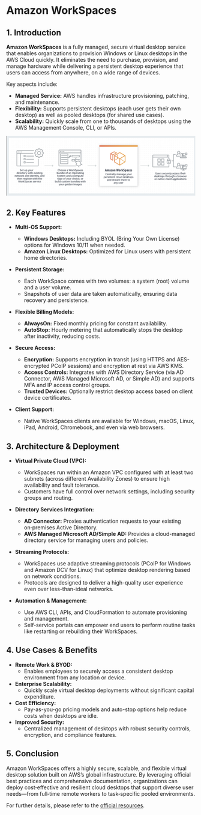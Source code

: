 # Amazon WorkSpaces

## 1. Introduction

**Amazon WorkSpaces** is a fully managed, secure virtual desktop service that enables organizations to provision Windows or Linux desktops in the AWS Cloud quickly. It eliminates the need to purchase, provision, and manage hardware while delivering a persistent desktop experience that users can access from anywhere, on a wide range of devices.

Key aspects include:

- **Managed Service:** AWS handles infrastructure provisioning, patching, and maintenance.
- **Flexibility:** Supports persistent desktops (each user gets their own desktop) as well as pooled desktops (for shared use cases).
- **Scalability:** Quickly scale from one to thousands of desktops using the AWS Management Console, CLI, or APIs.

![workspaces](./_assets/workspaces.png)

## 2. Key Features

- **Multi-OS Support:**
    - **Windows Desktops:** Including BYOL (Bring Your Own License) options for Windows 10/11 when needed.
    - **Amazon Linux Desktops:** Optimized for Linux users with persistent home directories.

- **Persistent Storage:**
    - Each WorkSpace comes with two volumes: a system (root) volume and a user volume.
    - Snapshots of user data are taken automatically, ensuring data recovery and persistence.

- **Flexible Billing Models:**    
    - **AlwaysOn:** Fixed monthly pricing for constant availability.
    - **AutoStop:** Hourly metering that automatically stops the desktop after inactivity, reducing costs.

- **Secure Access:**    
    - **Encryption:** Supports encryption in transit (using HTTPS and AES-encrypted PCoIP sessions) and encryption at rest via AWS KMS.
    - **Access Controls:** Integrates with AWS Directory Service (via AD Connector, AWS Managed Microsoft AD, or Simple AD) and supports MFA and IP access control groups.
    - **Trusted Devices:** Optionally restrict desktop access based on client device certificates.

- **Client Support:**    
    - Native WorkSpaces clients are available for Windows, macOS, Linux, iPad, Android, Chromebook, and even via web browsers.

## 3. Architecture & Deployment

- **Virtual Private Cloud (VPC):**
    - WorkSpaces run within an Amazon VPC configured with at least two subnets (across different Availability Zones) to ensure high availability and fault tolerance.
    - Customers have full control over network settings, including security groups and routing.

- **Directory Services Integration:**
    - **AD Connector:** Proxies authentication requests to your existing on‑premises Active Directory.
    - **AWS Managed Microsoft AD/Simple AD:** Provides a cloud-managed directory service for managing users and policies.

- **Streaming Protocols:**
    - WorkSpaces use adaptive streaming protocols (PCoIP for Windows and Amazon DCV for Linux) that optimize desktop rendering based on network conditions.
    - Protocols are designed to deliver a high-quality user experience even over less-than-ideal networks.

- **Automation & Management:**
    - Use AWS CLI, APIs, and CloudFormation to automate provisioning and management.
    - Self-service portals can empower end users to perform routine tasks like restarting or rebuilding their WorkSpaces.

## 4. Use Cases & Benefits

- **Remote Work & BYOD:**
    - Enables employees to securely access a consistent desktop environment from any location or device.
- **Enterprise Scalability:**
    - Quickly scale virtual desktop deployments without significant capital expenditure.
- **Cost Efficiency:**
    - Pay-as-you-go pricing models and auto-stop options help reduce costs when desktops are idle.
- **Improved Security:**
    - Centralized management of desktops with robust security controls, encryption, and compliance features.

## 5. Conclusion

Amazon WorkSpaces offers a highly secure, scalable, and flexible virtual desktop solution built on AWS’s global infrastructure. By leveraging official best practices and comprehensive documentation, organizations can deploy cost‑effective and resilient cloud desktops that support diverse user needs—from full‑time remote workers to task‑specific pooled environments.

For further details, please refer to the [official resources](https://docs.aws.amazon.com/workspaces/).
